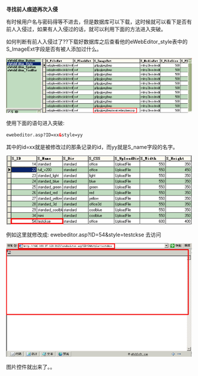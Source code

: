 **寻找前人痕迹再次入侵**


 

有时候用户名与密码得等不进去，但是数据库可以下载，这时候就可以看下是否有前人入侵过，如果有人入侵过的话，就可以利用下面的方法进入突破。


 

如何判断有前人入侵过了??下载好数据库之后查看他的eWebEditor_style表中的S_ImageExt字段是否有被人添加过什么。
 


 

![img](Eweb编辑器前攻击痕迹查看.assets/20170301121454590)
 


 

使用下面的语句进入突破:


 

```html
ewebeditor.asp?ID=xx&style=yy
```



其中的id=xx就是被修改过的那条记录的id，而yy就是S_name字段的名字。


 

![img](Eweb编辑器前攻击痕迹查看.assets/20170301122159177)
 


 

例如这里就修改成: ewebeditor.asp?ID=54&style=testckse 去访问
 


 

![img](Eweb编辑器前攻击痕迹查看.assets/20170301122336767)
 


 

图片控件就出来了。。


 